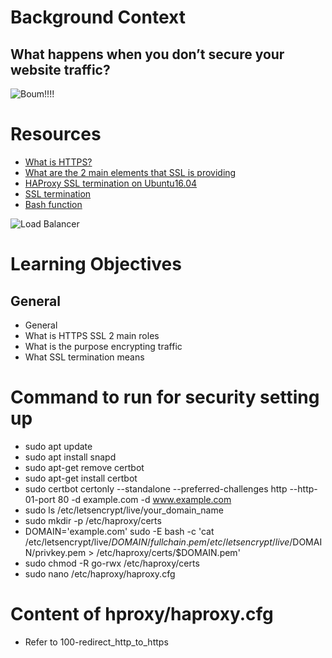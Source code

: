 # Background Context
## What happens when you don’t secure your website traffic?
![Boum!!!!](https://s3.amazonaws.com/intranet-projects-files/holbertonschool-sysadmin_devops/276/xCmOCgw.gif)

# Resources

* [What is HTTPS?](https://www.instantssl.com/http-vs-https)
* [What are the 2 main elements that SSL is providing](https://www.sslshopper.com/why-ssl-the-purpose-of-using-ssl-certificates.html)
* [HAProxy SSL termination on Ubuntu16.04](https://docs.ionos.com/cloud)
* [SSL termination](https://en.wikipedia.org/wiki/TLS_termination_proxy)
* [Bash function](https://tldp.org/LDP/abs/html/complexfunct.html)

![Load Balancer](https://s3.amazonaws.com/intranet-projects-files/holbertonschool-sysadmin_devops/276/FlhGPEK.png)


# Learning Objectives
## General
* General
* What is HTTPS SSL 2 main roles
* What is the purpose encrypting traffic
* What SSL termination means

# Command to run for security setting up
* sudo apt update
* sudo apt install snapd
* sudo apt-get remove certbot
* sudo apt-get install certbot
* sudo certbot certonly --standalone --preferred-challenges http --http-01-port 80 -d example.com -d www.example.com
* sudo ls /etc/letsencrypt/live/your_domain_name
* sudo mkdir -p /etc/haproxy/certs
* DOMAIN='example.com' sudo -E bash -c 'cat /etc/letsencrypt/live/$DOMAIN/fullchain.pem /etc/letsencrypt/live/$DOMAIN/privkey.pem > /etc/haproxy/certs/$DOMAIN.pem'
* sudo chmod -R go-rwx /etc/haproxy/certs
* sudo nano /etc/haproxy/haproxy.cfg

# Content of hproxy/haproxy.cfg
* Refer to 100-redirect_http_to_https

